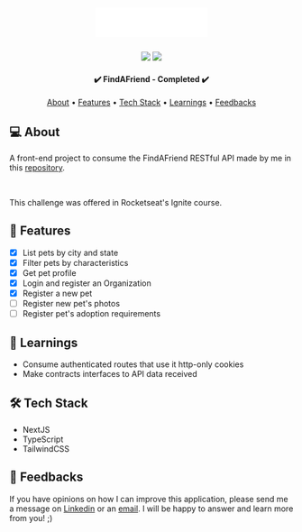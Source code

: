 <h1 align="center">
  <a  href="https://github.com/raiane-oliveira/find-a-friend">
   <div>
      <img src="./src/assets/full-logo.svg" alt="Dog's face next to title FindAFriend" width="200" height=""  />
    </div>
  </a>
</h1>

<!-- BADGES -->
<p align="center">
  <img src="https://badgen.net/npm/v/next/" />
  <img src="https://badgen.net/github/contributors/raiane-oliveira/ignite-call" />
</p>

<h4 align="center"> 
	✔️  FindAFriend - Completed  ✔️
</h4>

<p align="center">
 <a href="#-about">About</a> •
 <a href="#-features">Features</a> •
 <a href="#-tech-stack">Tech Stack</a> • 
 <a href="#-learnings">Learnings</a> •
 <a href="#-feedbacks">Feedbacks</a>
</p>

## 💻 About

A front-end project to consume the FindAFriend RESTful API made by me in this <a href="https://github.com/raiane-oliveira/find-a-friend-API">repository</a>.

<!-- FOTO DA APLICAÇÃO -->
<img src="" />

This challenge was offered in Rocketseat's Ignite course.

## 🪸 Features

- [x] List pets by city and state
- [x] Filter pets by characteristics
- [x] Get pet profile
- [x] Login and register an Organization
- [x] Register a new pet
- [ ] Register new pet's photos
- [ ] Register pet's adoption requirements

## 📒 Learnings

- Consume authenticated routes that use it http-only cookies 
- Make contracts interfaces to API data received

## 🛠 Tech Stack

- NextJS
- TypeScript
- TailwindCSS

## 🤝 Feedbacks

If you have opinions on how I can improve this application, please send me a message on <a href="https://www.linkedin.com/in/raiane-oliveira-dev">Linkedin</a> or an <a href="mailto:raiane.oliveira404@gmail.com">email</a>.
I will be happy to answer and learn more from you! ;)
